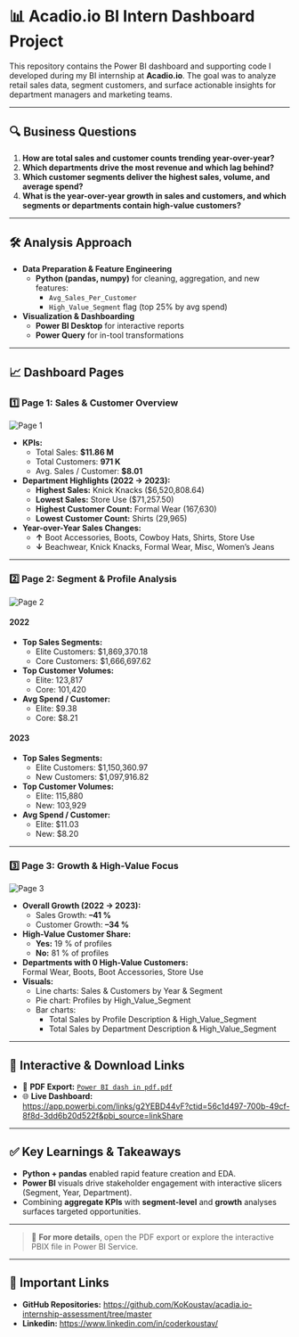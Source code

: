 # 📊 Acadio.io BI Intern Dashboard Project

This repository contains the Power BI dashboard and supporting code I developed during my BI internship at **Acadio.io**. The goal was to analyze retail sales data, segment customers, and surface actionable insights for department managers and marketing teams.

---

## 🔍 Business Questions

1. **How are total sales and customer counts trending year-over-year?**  
2. **Which departments drive the most revenue and which lag behind?**  
3. **Which customer segments deliver the highest sales, volume, and average spend?**  
4. **What is the year-over-year growth in sales and customers, and which segments or departments contain high-value customers?**

---

## 🛠 Analysis Approach

- **Data Preparation & Feature Engineering**  
  - **Python (pandas, numpy)** for cleaning, aggregation, and new features:  
    - `Avg_Sales_Per_Customer`  
    - `High_Value_Segment` flag (top 25% by avg spend)  
- **Visualization & Dashboarding**  
  - **Power BI Desktop** for interactive reports  
  - **Power Query** for in-tool transformations  

---

## 📈 Dashboard Pages

### 1️⃣ Page 1: Sales & Customer Overview  
![Page 1](https://github.com/user-attachments/assets/1f3e040b-c22a-4350-ab75-e61dd897c870)  
- **KPIs:**  
  - Total Sales: **\$11.86 M**  
  - Total Customers: **971 K**  
  - Avg. Sales / Customer: **\$8.01**  
- **Department Highlights (2022 → 2023):**  
  - **Highest Sales:** Knick Knacks (\$6,520,808.64)  
  - **Lowest Sales:** Store Use (\$71,257.50)  
  - **Highest Customer Count:** Formal Wear (167,630)  
  - **Lowest Customer Count:** Shirts (29,965)  
- **Year-over-Year Sales Changes:**  
  - **↑** Boot Accessories, Boots, Cowboy Hats, Shirts, Store Use  
  - **↓** Beachwear, Knick Knacks, Formal Wear, Misc, Women’s Jeans  

---

### 2️⃣ Page 2: Segment & Profile Analysis  
![Page 2](https://github.com/user-attachments/assets/e378a647-32ab-42c4-9eef-acb050bd77d1)  
#### 2022  
- **Top Sales Segments:**  
  - Elite Customers: \$1,869,370.18  
  - Core Customers: \$1,666,697.62  
- **Top Customer Volumes:**  
  - Elite: 123,817  
  - Core: 101,420  
- **Avg Spend / Customer:**  
  - Elite: \$9.38  
  - Core: \$8.21  

#### 2023  
- **Top Sales Segments:**  
  - Elite Customers: \$1,150,360.97  
  - New Customers: \$1,097,916.82  
- **Top Customer Volumes:**  
  - Elite: 115,880  
  - New: 103,929  
- **Avg Spend / Customer:**  
  - Elite: \$11.03  
  - New: \$8.20  

---

### 3️⃣ Page 3: Growth & High-Value Focus  
![Page 3](https://github.com/user-attachments/assets/81e56c63-aa24-422f-ad64-fd4b896d8c93)  
- **Overall Growth (2022 → 2023):**  
  - Sales Growth: **–41 %**  
  - Customer Growth: **–34 %**  
- **High-Value Customer Share:**  
  - **Yes:** 19 % of profiles  
  - **No:** 81 % of profiles  
- **Departments with 0 High-Value Customers:**  
  Formal Wear, Boots, Boot Accessories, Store Use  
- **Visuals:**  
  - Line charts: Sales & Customers by Year & Segment  
  - Pie chart: Profiles by High_Value_Segment  
  - Bar charts:  
    - Total Sales by Profile Description & High_Value_Segment  
    - Total Sales by Department Description & High_Value_Segment  

---

## 🔗 Interactive & Download Links

- 📄 **PDF Export:** [`Power BI dash in pdf.pdf`](./Power%20BI%20dash%20in%20pdf.pdf)  
- 🌐 **Live Dashboard:**  
  https://app.powerbi.com/links/g2YEBD44vF?ctid=56c1d497-700b-49cf-8f8d-3dd6b20d522f&pbi_source=linkShare  

---

## ✅ Key Learnings & Takeaways

- **Python + pandas** enabled rapid feature creation and EDA.  
- **Power BI** visuals drive stakeholder engagement with interactive slicers (Segment, Year, Department).  
- Combining **aggregate KPIs** with **segment-level** and **growth** analyses surfaces targeted opportunities.

---

> 📣 **For more details**, open the PDF export or explore the interactive PBIX file in Power BI Service.

---

## 👀 Important Links

- **GitHub Repositories:** https://github.com/KoKoustav/acadia.io-internship-assessment/tree/master
- **Linkedin:** https://www.linkedin.com/in/coderkoustav/
